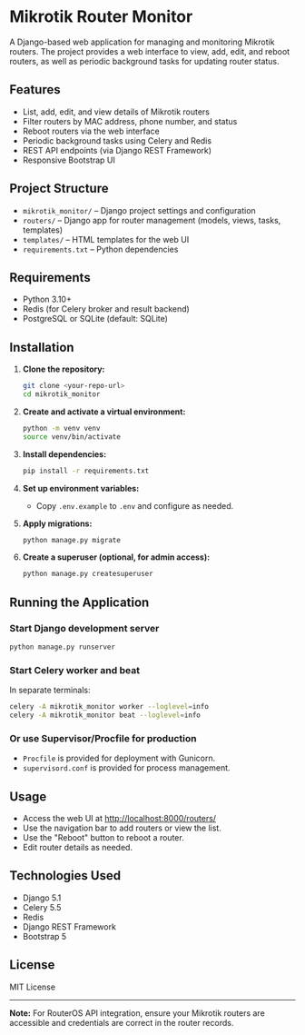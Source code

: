 # Mikrotik Router Monitor

A Django-based web application for managing and monitoring Mikrotik routers. The project provides a web interface to view, add, edit, and reboot routers, as well as periodic background tasks for updating router status.

## Features

- List, add, edit, and view details of Mikrotik routers
- Filter routers by MAC address, phone number, and status
- Reboot routers via the web interface
- Periodic background tasks using Celery and Redis
- REST API endpoints (via Django REST Framework)
- Responsive Bootstrap UI

## Project Structure

- `mikrotik_monitor/` – Django project settings and configuration
- `routers/` – Django app for router management (models, views, tasks, templates)
- `templates/` – HTML templates for the web UI
- `requirements.txt` – Python dependencies

## Requirements

- Python 3.10+
- Redis (for Celery broker and result backend)
- PostgreSQL or SQLite (default: SQLite)

## Installation

1. **Clone the repository:**
   ```sh
   git clone <your-repo-url>
   cd mikrotik_monitor
   ```

2. **Create and activate a virtual environment:**
   ```sh
   python -m venv venv
   source venv/bin/activate
   ```

3. **Install dependencies:**
   ```sh
   pip install -r requirements.txt
   ```

4. **Set up environment variables:**
   - Copy `.env.example` to `.env` and configure as needed.

5. **Apply migrations:**
   ```sh
   python manage.py migrate
   ```

6. **Create a superuser (optional, for admin access):**
   ```sh
   python manage.py createsuperuser
   ```

## Running the Application

### Start Django development server

```sh
python manage.py runserver
```

### Start Celery worker and beat

In separate terminals:

```sh
celery -A mikrotik_monitor worker --loglevel=info
celery -A mikrotik_monitor beat --loglevel=info
```

### Or use Supervisor/Procfile for production

- `Procfile` is provided for deployment with Gunicorn.
- `supervisord.conf` is provided for process management.

## Usage

- Access the web UI at [http://localhost:8000/routers/](http://localhost:8000/routers/)
- Use the navigation bar to add routers or view the list.
- Use the "Reboot" button to reboot a router.
- Edit router details as needed.

## Technologies Used

- Django 5.1
- Celery 5.5
- Redis
- Django REST Framework
- Bootstrap 5

## License

MIT License

---

**Note:** For RouterOS API integration, ensure your Mikrotik routers are accessible and credentials are correct in the router records.
